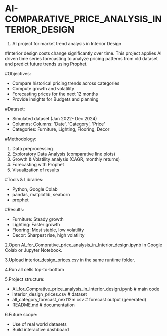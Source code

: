# AI-COMPARATIVE_PRICE_ANALYSIS_INTERIOR_DESIGN

1. AI project for market trend analysis in Interior Design

#Interior design costs change significantly over time. This project applies AI driven time series forecasting to analyze pricing patterns from old dataset and predict future trends using Prophet.

#Objectives:
- Compare historical pricing trends across categories
- Compute growth and volatility
- Forecasting prices for the next 12 months
- Provide insights for Budgets and planning

#Dataset:
- Simulated dataset (Jan 2022- Dec 2024)
- Columns: Columns: 'Date', 'Category', 'Price'
- Categories: Furniture, Lighting, Flooring, Decor

#Methodology:
1. Data preprocessing
2. Exploratory Data Analysis (comparative line plots)
3. Growth & Volatility analysis (CAGR, monthly returns)
4. Forecasting with Prophet
5. Visualization of results

#Tools & Libraries:
- Python, Google Colab
- pandas, matplotlib, seaborn
- prophet

#Results:
- Furniture: Steady growth
- Lighting: Faster growth
- Flooring: Most stable, low volatility
- Decor: Sharpest rise, high volatility

2.Open AI_for_Comprative_price_analysis_in_Interior_design.ipynb in Google Colab or Jupyter Notebook.

3.Upload interior_design_prices.csv in the same runtime folder.

4.Run all cells top-to-bottom

5.Project structure:
- AI_for_Comprative_price_analysis_in_Interior_design.ipynb       # main code
- interior_design_prices.csv                                      # dataset
- all_category_forecast_next12m.csv                               # forecast output (generated)
- README.md                                                       # documentation

6.Future scope:
- Use of real world datasets
- Build interactive dashboard
